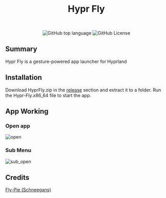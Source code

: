 <div align= center>
<h1> Hypr Fly </h1>
<br>

![GitHub top language](https://img.shields.io/github/languages/top/argonarch/Hypr-Fly)
![GitHub License](https://img.shields.io/github/license/argonarch/Hypr-Fly)

</div>

## Summary

Hypr Fly is a gesture-powered app launcher for Hyprland

## Installation

Download HyprFly.zip in the [release](https://github.com/argonarch/Hypr-Fly/releases/) section and extract it to a folder. Run the Hypr-Fly.x86_64 file to start the app.

## App Working

### Open app

![open](Docs/Assets/opens.GIF)

### Sub Menu

![sub_open](Docs/Assets/sub_opens.GIF)

## Credits

[Fly-Pie (Schneegans)](https://github.com/Schneegans/Fly-Pie)
